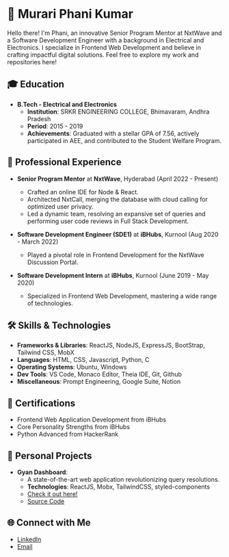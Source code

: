 # 🚀 Murari Phani Kumar

Hello there! I'm Phani, an innovative Senior Program Mentor at NxtWave and a Software Development Engineer with a background in Electrical and Electronics. I specialize in Frontend Web Development and believe in crafting impactful digital solutions. Feel free to explore my work and repositories here!

## 🎓 **Education**
- **B.Tech - Electrical and Electronics**
  - **Institution**: SRKR ENGINEERING COLLEGE, Bhimavaram, Andhra Pradesh
  - **Period**: 2015 - 2019
  - **Achievements**: Graduated with a stellar GPA of 7.56, actively participated in AEE, and contributed to the Student Welfare Program.

## 💼 **Professional Experience**
- **Senior Program Mentor** at **NxtWave**, Hyderabad (April 2022 - Present)
  - Crafted an online IDE for Node & React.
  - Architected NxtCall, merging the database with cloud calling for optimized user privacy.
  - Led a dynamic team, resolving an expansive set of queries and performing user code reviews in Full Stack Development.

- **Software Development Engineer (SDE1)** at **iBHubs**, Kurnool (Aug 2020 - March 2022)
  - Played a pivotal role in Frontend Development for the NxtWave Discussion Portal.

- **Software Development Intern** at **iBHubs**, Kurnool (June 2019 - May 2020)
  - Specialized in Frontend Web Development, mastering a wide range of technologies.

## 🛠 **Skills & Technologies**
- **Frameworks & Libraries**: ReactJS, NodeJS, ExpressJS, BootStrap, Tailwind CSS, MobX
- **Languages**: HTML, CSS, Javascript, Python, C
- **Operating Systems**: Ubuntu, Windows
- **Dev Tools**: VS Code, Monaco Editor, Theia IDE, Git, Github
- **Miscellaneous**: Prompt Engineering, Google Suite, Notion

## 📜 **Certifications**
- Frontend Web Application Development from iBHubs
- Core Personality Strengths from iBHubs
- Python Advanced from HackerRank

## 🎨 **Personal Projects**
- **Gyan Dashboard**:
  - A state-of-the-art web application revolutionizing query resolutions.
  - **Technologies**: ReactJS, Mobx, TailwindCSS, styled-components
  - [Check it out here!](https://phanimurari.github.io/gyan-platform-deploy/#/home)
  - [Source Code](https://github.com/phanimurari/gyan-platform-deploy)

## 🌐 **Connect with Me**
- [LinkedIn](https://linkedin.com/in/phanimurari)
- [Email](mailto:murari.phani1@gmail.com)
